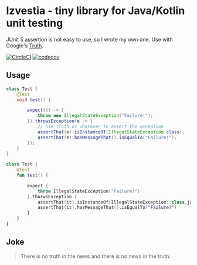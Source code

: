 # Izvestia - tiny library for Java/Kotlin unit testing

JUnit 5 assertion is not easy to use, so I wrote my own one.
Use with Google's [Truth](http://google.github.io/truth/).

[![CircleCI](https://circleci.com/gh/minebreaker-tf/Izvestia.svg?style=svg)](https://circleci.com/gh/minebreaker-tf/Izvestia)
[![codecov](https://codecov.io/gh/minebreaker-tf/Izvestia/branch/master/graph/badge.svg)](https://codecov.io/gh/minebreaker-tf/Izvestia)


## Usage

```java
class Test {
    @Test
    void test() {

        expect(() -> {
            throw new IllegalStateException("Failure!");
        }).throwsException(e -> {
            // Use Truth or whatever to assert the exception
            assertThat(e).isInstanceOf(IllegalStateException.class);
            assertThat(e).hasMessageThat().isEqualTo("Failure!");
        });
    }
}
```

```kotlin
class Test {
    @Test
    fun test() {

        expect {
            throw IllegalStateException("Failure!")
        }.thorwsException {
            assertThat(it).isInstanceOf(IllegalStateException::class.java)
            assertThat(it).hasMessageThat().isEqualTo("Failure!")
        }
    }
}
```

## Joke

> There is no truth in the news and there is no news in the truth.
